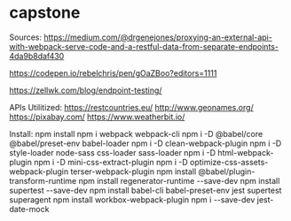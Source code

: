 # capstone

Sources:
https://medium.com/@drgenejones/proxying-an-external-api-with-webpack-serve-code-and-a-restful-data-from-separate-endpoints-4da9b8daf430

https://codepen.io/rebelchris/pen/gOaZBoo?editors=1111

https://zellwk.com/blog/endpoint-testing/

APIs Utilitized:
https://restcountries.eu/
http://www.geonames.org/
https://pixabay.com/
https://www.weatherbit.io/

Install:
npm install
npm i webpack webpack-cli 
npm i -D @babel/core @babel/preset-env babel-loader
npm i -D clean-webpack-plugin
npm i -D style-loader node-sass css-loader sass-loader
npm i -D html-webpack-plugin
npm i -D mini-css-extract-plugin
npm i -D optimize-css-assets-webpack-plugin terser-webpack-plugin
npm install @babel/plugin-transform-runtime
npm install regenerator-runtime --save-dev
npm install supertest --save-dev
npm install babel-cli babel-preset-env jest supertest superagent
npm install workbox-webpack-plugin
npm i --save-dev jest-date-mock